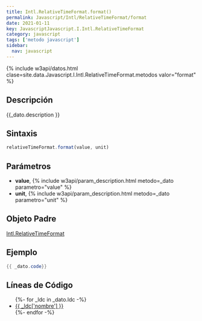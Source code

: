 ```yaml
---
title: Intl.RelativeTimeFormat.format()
permalink: Javascript/Intl/RelativeTimeFormat/format
date: 2021-01-11
key: JavascriptJavascript.I.Intl.RelativeTimeFormat
category: javascript
tags: ['metodo javascript']
sidebar: 
  nav: javascript
---
```


{% include w3api/datos.html clase=site.data.Javascript.I.Intl.RelativeTimeFormat.metodos valor="format" %}

## Descripción
{{_dato.description }}

## Sintaxis
~~~javascript
relativeTimeFormat.format(value, unit)
~~~

## Parámetros
* **value**,  {% include w3api/param_description.html metodo=_dato parametro="value" %}
* **unit**,  {% include w3api/param_description.html metodo=_dato parametro="unit" %}

## Objeto Padre
[Intl.RelativeTimeFormat](/javascript/Intl/RelativeTimeFormat/)

## Ejemplo
~~~java
{{ _dato.code}}
~~~

## Líneas de Código
<ul>
{%- for _ldc in _dato.ldc -%}
   <li>
       <a href="{{_ldc['url'] }}">{{ _ldc['nombre'] }}</a>
   </li>
{%- endfor -%}
</ul>
